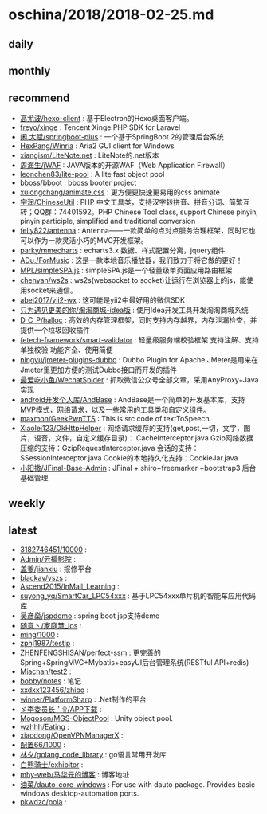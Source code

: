 # oschina/2018/2018-02-25.md



## daily



## monthly



## recommend

- [高尤波/hexo-client](http://git.oschina.net/gaoyoubo/hexo-client) : 基于Electron的Hexo桌面客户端。
- [freyo/xinge](http://git.oschina.net/freyo/xinge) : Tencent Xinge PHP SDK for Laravel
- [闲.大赋/springboot-plus](http://git.oschina.net/xiandafu/springboot-plus) : 一个基于SpringBoot 2的管理后台系统
- [HexPang/Winria](http://git.oschina.net/hexpang/Winria) : Aria2 GUI client for Windows
- [xiangism/LiteNote.net](http://git.oschina.net/xiangism/LiteNote.net) : LiteNote的.net版本
- [周海生/jWAF](http://git.oschina.net/haison/jWAF) : JAVA版本的开源WAF（Web Application Firewall）
- [leonchen83/lite-pool](http://git.oschina.net/leonchen83/lite-pool) : A lite fast object pool
- [bboss/bboot](http://git.oschina.net/bboss/bboot) : bboss booter project
- [xulongchang/animate.css](http://git.oschina.net/xulongchang/animate.css) : 更方便更快速更易用的css animate
- [宇润/ChineseUtil](http://git.oschina.net/yurunsoft/ChineseUtil) : PHP 中文工具类，支持汉字转拼音、拼音分词、简繁互转；QQ群：74401592。PHP Chinese Tool class, support Chinese pinyin, pinyin participle, simplified and traditional conversion
- [felly822/antenna](http://git.oschina.net/felly822/antenna) : Antenna——一款简单的点对点服务治理框架，同时它也可以作为一款灵活小巧的MVC开发框架。
- [parky/mmecharts](http://git.oschina.net/parki/mmecharts) : echarts3.x 数据、样式配置分离，jquery组件
- [ADu./ForMusic](http://git.oschina.net/ningyuwen/XX-music) : 这是一款本地音乐播放器，我们致力于将它做的更好！
- [MPL/simpleSPA.js](http://git.oschina.net/MPL/simplespa-js) : simpleSPA.js是一个轻量级单页面应用路由框架
- [chenyan/ws2s](http://git.oschina.net/chenyanclyz/ws2s) : ws2s(websocket to socket)让运行在浏览器上的js，能使用socket来通信。
- [abei2017/yii2-wx](http://git.oschina.net/abei2017/yii2-wx) : 这可能是yii2中最好用的微信SDK
- [只为遇见更美的你/淘淘商城-idea版](http://git.oschina.net/chenyp/TaoTaoShangCheng-idea) : 使用Idea开发工具开发淘淘商城系统
- [D_C_P/halloc](http://git.oschina.net/dcp_483/halloc) : 高效的内存管理框架，同时支持内存越界，内存泄漏检查，并提供一个垃圾回收插件
- [fetech-framework/smart-validator](http://git.oschina.net/fetech-framework/smart-validator) : 轻量级服务端校验框架 支持注解、支持单独校验 功能齐全、使用简便
- [ningyu/jmeter-plugins-dubbo](http://git.oschina.net/ningyu/jmeter-plugins-dubbo) : Dubbo Plugin for Apache JMeter是用来在Jmeter里更加方便的测试Dubbo接口而开发的插件
- [最爱吃小鱼/WechatSpider](http://git.oschina.net/poet/WechatSpider) : 抓取微信公众号全部文章，采用AnyProxy+Java实现
- [android开发个人库/AndBase](http://git.oschina.net/cocolove2liu/andbase) : AndBase是一个简单的开发基本库，支持MVP模式，网络请求，以及一些常用的工具类和自定义组件。
- [maxmon/GeekPwnTTS](http://git.oschina.net/ko-orz/GeekPwnTTS) : This is src code of textToSpeech.
- [Xiaolei123/OkHttpHelper](http://git.oschina.net/xcode_xiao/OkHttpHelper) : 网络请求缓存的支持(get,post,一切，文字，图片，语音，文件，自定义缓存目录)： CacheInterceptor.java Gzip网络数据压缩的支持：GzipRequestInterceptor.java 会话的支持：SSessionInterceptor.java Cookie的本地持久化支持：CookieJar.java
- [小阳撒/JFinal-Base-Admin](http://git.oschina.net/wz2520020/JFinal-Base-Admin) : JFinal + shiro+freemarker +bootstrap3 后台基础管理


## weekly



## latest

- [3182746451/10000](http://git.oschina.net/jgys/10000) : 
- [Admin/云播影院](http://git.oschina.net/sdyqkj_admin/cloud_seeding_cinema) : 
- [盖爹/jianxiu](http://git.oschina.net/gaide/jianxiu) : 报修平台
- [blackav/yszs](http://git.oschina.net/blackav/yszs) : 
- [Ascend2015/InMall_Learning](http://git.oschina.net/Ascend2015/InMall_Learning) : 
- [suyong_yq/SmartCar_LPC54xxx](http://git.oschina.net/suyong_yq/SmartCar_LPC54xxx) : 基于LPC54xxx单片机的智能车应用代码库
- [吴彦燊/jspdemo](http://git.oschina.net/wuyanshen/jspdemo) : spring boot jsp支持demo
- [随意丶/家庭慧_Ios](http://git.oschina.net/bnh/JiaTingHui_Ios) : 
- [ming/1000](http://git.oschina.net/mingqiu1/1000) : 
- [zphj1987/testip](http://git.oschina.net/zphj1987/testip) : 
- [ZHENFENGSHISAN/perfect-ssm](http://git.oschina.net/zhenfeng13/perfect-ssm) : 更完善的Spring+SpringMVC+Mybatis+easyUI后台管理系统(RESTful API+redis)
- [Miachan/test2](http://git.oschina.net/Miachan/test2) : 
- [bobby/notes](http://git.oschina.net/caobaoli/notes) : 笔记
- [xxdxx123456/zhibo](http://git.oschina.net/xxdxx123456/zhibo) : 
- [winner/PlatformSharp](http://git.oschina.net/winner2050/platformsharp) : .Net制作的平台
- [ゞ李委员长＇۩/APP下载](http://git.oschina.net/rc52/APPXiaZai) : 
- [Mogoson/MGS-ObjectPool](http://git.oschina.net/Mogoson/MGS-ObjectPool) : Unity object pool.
- [wzhhh/Eating](http://git.oschina.net/wzhhh/Eating) : 
- [xiaodong/OpenVPNManagerX](http://git.oschina.net/xiaodong.l/OpenVPNManagerX) : 
- [配置66/1000](http://git.oschina.net/PeiZhi66/1000) : 
- [林夕/golang_code_library](http://git.oschina.net/suzong/golang_code_library) : go语言常用开发库
- [白熊骑士/exhibitor](http://git.oschina.net/silver_47/exhibitor) : 
- [mhy-web/马华元的博客](http://git.oschina.net/mhy-web/mhy-web) : 博客地址
- [油菜/dauto-core-windows](http://git.oschina.net/you_cai/dauto-core-windows) : For use with dauto package. Provides basic windows desktop-automation ports.
- [pkwdzc/pola](http://git.oschina.net/pkwdzc/pola) : 